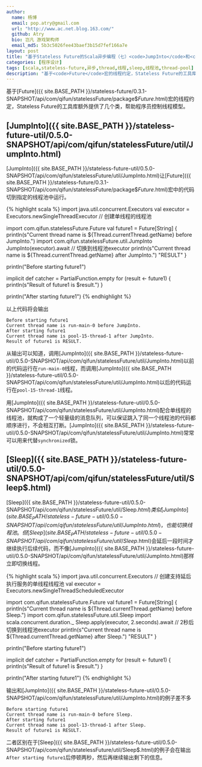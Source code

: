 ```yaml
---
author:
  name: 杨博
  email: pop.atry@gmail.com
  url: "http://www.ac.net.blog.163.com/"
  github: Atry
  bio: 岂凡 游戏架构师
  email_md5: 5b3c5026fee43baef3b15d7fef166a7e
layout: post
title: "基于Stateless Future的Scala异步编程（七）<code>JumpInto</code>和<code>Sleep</code>"
categories: [程序设计]
tags: [scala,stateless-future,异步,thread,线程,sleep,线程池,thread-pool]
description: "基于<code>Future</code>宏的线程约定，Stateless Future的工具库额外提供了几个类，帮助程序员控制线程模型。"
---
```


基于[Future]({{ site.BASE_PATH }}/stateless-future/0.3.1-SNAPSHOT/api/com/qifun/statelessFuture/package$$Future$.html)宏的线程约定，Stateless Future的工具库额外提供了几个类，帮助程序员控制线程模型。

## [JumpInto]({{ site.BASE_PATH }}/stateless-future-util/0.5.0-SNAPSHOT/api/com/qifun/statelessFuture/util/JumpInto.html)

[JumpInto]({{ site.BASE_PATH }}/stateless-future-util/0.5.0-SNAPSHOT/api/com/qifun/statelessFuture/util/JumpInto.html)让[Future]({{ site.BASE_PATH }}/stateless-future/0.3.1-SNAPSHOT/api/com/qifun/statelessFuture/package$$Future$.html)宏中的代码切到指定的线程池中运行。

{% highlight scala %}
import java.util.concurrent.Executors
val executor = Executors.newSingleThreadExecutor // 创建单线程的线程池

import com.qifun.statelessFuture.Future
val future1 = Future[String] {
  println(s"Current thread name is ${Thread.currentThread.getName} before JumpInto.")
  import com.qifun.statelessFuture.util.JumpInto
  JumpInto(executor).await // 切换到线程池executor
  println(s"Current thread name is ${Thread.currentThread.getName} after JumpInto.")
  "RESULT"
}

println("Before starting future1")

implicit def catcher = PartialFunction.empty
for (result <- future1) {
  println(s"Result of future1 is $result.")
}

println("After starting future1")
{% endhighlight %}

以上代码将会输出

	Before starting future1
	Current thread name is run-main-0 before JumpInto.
	After starting future1
	Current thread name is pool-15-thread-1 after JumpInto.
	Result of future1 is RESULT.

从输出可以知道，调用[JumpInto]({{ site.BASE_PATH }}/stateless-future-util/0.5.0-SNAPSHOT/api/com/qifun/statelessFuture/util/JumpInto.html)以前的代码运行在`run-main-0`线程，而调用[JumpInto]({{ site.BASE_PATH }}/stateless-future-util/0.5.0-SNAPSHOT/api/com/qifun/statelessFuture/util/JumpInto.html)以后的代码运行在`pool-15-thread-1`线程。

用[JumpInto]({{ site.BASE_PATH }}/stateless-future-util/0.5.0-SNAPSHOT/api/com/qifun/statelessFuture/util/JumpInto.html)配合单线程的线程池，就构成了一个轻量级的消息队列，可以保证跳入了同一个线程池的代码都顺序进行，不会相互打断。[JumpInto]({{ site.BASE_PATH }}/stateless-future-util/0.5.0-SNAPSHOT/api/com/qifun/statelessFuture/util/JumpInto.html)常常可以用来代替`synchronized`锁。

## [Sleep]({{ site.BASE_PATH }}/stateless-future-util/0.5.0-SNAPSHOT/api/com/qifun/statelessFuture/util/Sleep$.html)

[Sleep]({{ site.BASE_PATH }}/stateless-future-util/0.5.0-SNAPSHOT/api/com/qifun/statelessFuture/util/Sleep$.html)类似[JumpInto]({{ site.BASE_PATH }}/stateless-future-util/0.5.0-SNAPSHOT/api/com/qifun/statelessFuture/util/JumpInto.html)，也能切换线程池。但[Sleep]({{ site.BASE_PATH }}/stateless-future-util/0.5.0-SNAPSHOT/api/com/qifun/statelessFuture/util/Sleep$.html)会延后一段时间才继续执行后续代码，而不像[JumpInto]({{ site.BASE_PATH }}/stateless-future-util/0.5.0-SNAPSHOT/api/com/qifun/statelessFuture/util/JumpInto.html)那样立即切换线程。


{% highlight scala %}
import java.util.concurrent.Executors
// 创建支持延后执行服务的单线程线程池
val executor = Executors.newSingleThreadScheduledExecutor

import com.qifun.statelessFuture.Future
val future1 = Future[String] {
  println(s"Current thread name is ${Thread.currentThread.getName} before Sleep.")
  import com.qifun.statelessFuture.util.Sleep
  import scala.concurrent.duration._
  Sleep.apply(executor, 2.seconds).await // 2秒后切换到线程池executor
  println(s"Current thread name is ${Thread.currentThread.getName} after Sleep.")
  "RESULT"
}

println("Before starting future1")

implicit def catcher = PartialFunction.empty
for (result <- future1) {
  println(s"Result of future1 is $result.")
}

println("After starting future1")
{% endhighlight %}

输出和[JumpInto]({{ site.BASE_PATH }}/stateless-future-util/0.5.0-SNAPSHOT/api/com/qifun/statelessFuture/util/JumpInto.html)的例子差不多


	Before starting future1
	Current thread name is run-main-0 before Sleep.
	After starting future1
	Current thread name is pool-13-thread-1 after Sleep.
	Result of future1 is RESULT.


二者区别在于[Sleep]({{ site.BASE_PATH }}/stateless-future-util/0.5.0-SNAPSHOT/api/com/qifun/statelessFuture/util/Sleep$.html)的例子会在输出`After starting future1`后停顿两秒，然后再继续输出剩下的信息。
